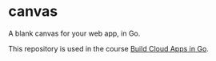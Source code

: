 # canvas
A blank canvas for your web app, in Go.

This repository is used in the course [Build Cloud Apps in Go](https://www.golang.dk/courses/build-cloud-apps-in-go/).

